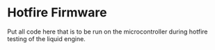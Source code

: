 <h1>Hotfire Firmware</h1>

<p>Put all code here that is to be run on the microcontroller 
during hotfire testing of the liquid engine.<p>
